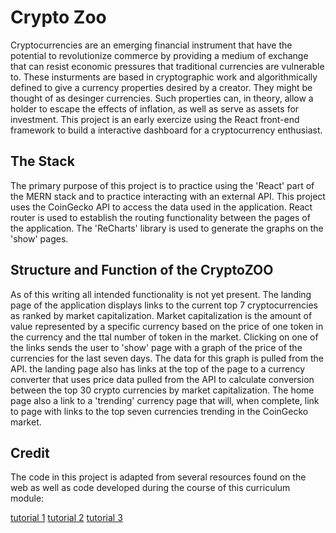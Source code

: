 # **Crypto Zoo**

Cryptocurrencies are an emerging financial instrument that have the potential to revolutionize commerce by providing a medium of exchange that can resist economic pressures that traditional currencies are vulnerable to.  These insturments are based in cryptographic work and algorithmically defined to give a currency properties desired by a creator.  They might be thought of as desinger currencies.  Such properties can, in theory,  allow a holder to escape the effects of inflation, as well as serve as assets for investment.  This project is an early exercize using the React front-end framework to build a interactive dashboard for a cryptocurrency enthusiast.  

## **The Stack** 
The primary purpose of this project is to practice using the 'React' part of the MERN stack and to practice interacting with an external API.  This project uses the CoinGecko API to access the data used in the application. React router is used to establish the routing functionality between the pages of the application.  The 'ReCharts' library is used to generate the graphs on the 'show' pages.  

## **Structure and Function of the CryptoZOO** 
As of this writing all intended functionality is not yet present.  The landing page of the application displays links to the current top 7 cryptocurrencies as ranked by market capitalization.  Market capitalization is the amount of value represented by a specific currency based on the price of one token in the currency and the ttal number of token in the market.  Clicking on one of the links sends the user to 'show' page with a graph of the price of the currencies for the last seven days.  The data for this graph is pulled from the API.  the landing page also has links at the top of the page to a currency converter that uses price data pulled from the API to calculate conversion between the top 30 crypto currencies by market capitalization.  The home page also a link to a 'trending' currency page that will, when complete, link to page with links to the top seven currencies trending in the CoinGecko market.  

## **Credit**
The code in this project is adapted from several resources found on the web as well as code developed during the course of this curriculum module:

[tutorial 1](https://www.youtube.com/watch?v=gxXw-M5lDOw)
[tutorial 2](https://www.youtube.com/results?search_query=recharts+tutorial)
[tutorial 3](https://www.youtube.com/resultssearch_query=currency+converter+web+dev+simplified)


